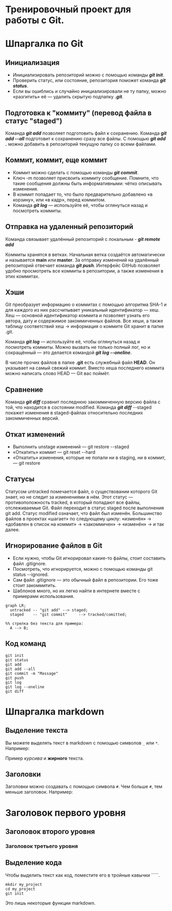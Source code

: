# Тренировочный проект для работы с Git.

# Шпаргалка по Git

## Инициализация

- Инициализировать репозиторий можно с помощью команды _**git init**_.
- Проверить статус, или состояние, репозитория поможет команда _**git status**_.
- Если вы ошиблись и случайно инициализировали не ту папку, можно «разгитить» её — удалить скрытую подпапку _**.git**_.

## Подготовка к "коммиту" (перевод файла в статус "staged")
 
Команда _**git add**_ позволяет подготовить файл к сохранению.
Команда _**git add --all**_ подготовит к сохранению сразу все файлы.
С помощью _**git add .**_ можно добавить в репозиторий текущую папку со всеми файлами.

## Коммит, коммит, еще коммит

- Коммит можно сделать с помощью команды _**git commit**_.
- Ключ -m позволяет присвоить коммиту сообщение. Помните, что такие сообщения должны быть информативными: чётко описывать изменения.
- В коммит попадает то, что было предварительно добавлено «в корзину», или «в кадр», перед коммитом.
- Команда _**git log**_ — используйте её, чтобы оглянуться назад и посмотреть коммиты.

## Отправка на удаленный репозиторий

Команда связывает удалённый репозиторий с локальным - _**git remote add**_

Коммиты хранятся в ветках. Начальная ветка создаётся автоматически и называется **main** или **master**.
За отправку изменений на удалённый репозиторий отвечает команда _**git push**_.
Интерфейс GitHub позволяет удобно просмотреть все коммиты в репозитории, а также изменения в этих коммитах.

## Хэши

Git преобразует информацию о коммитах с помощью алгоритма SHA-1 и для каждого из них рассчитывает уникальный идентификатор — хеш.
Хеш — основной идентификатор коммита и позволяет узнать его автора, дату и содержимое закоммиченных файлов.
Все хеши, а также таблицу соответствий хеш → информация о коммите Git хранит в папке .git.

Команда _**git log**_ — используйте её, чтобы оглянуться назад и посмотреть коммиты.
Можно вызвать не только полный лог, но и сокращённый — это делается командой _**git log --oneline**_.

В числе прочих файлов в папке **.git** есть служебный файл **HEAD**. Он указывает на самый свежий коммит.
Вместо хеша последнего коммита можно написать слово HEAD — Git вас поймёт.

## Сравнение

Команда _**git diff**_ сравнит последнюю закоммиченную версию файла с той, что находится в состоянии modified.
Команда _**git diff**_ --staged покажет изменения в staged-файлах относительно последних закоммиченных версий.

## Откат изменений
- Выполнить unstage изменений — git restore --staged <file>
- «Откатить» коммит — git reset --hard <commit hash>
- «Откатить» изменения, которые не попали ни в staging, ни в коммит, — git restore <file>

## Статусы

Статусом untracked помечается файл, о существовании которого Git знает, но не следит за изменениями в нём. Этот статус — противоположность tracked, в который попадают все файлы, отслеживаемые Git.
Файл переходит в статус staged после выполнения git add.
Статус modified означает, что файл был изменён.
Большинство файлов в проектах «шагает» по следующему циклу: «изменён» → «добавлен в список на коммит» → «закоммичен» → «изменён» → и так далее.

## Игнорирование файлов в Git

- Если нужно, чтобы Git игнорировал какие-то файлы, стоит составить файл .gitignore.
- Посмотреть, что игнорируется, можно с помощью команды git status --ignored.
- Сам файл .gitignore — это обычный файл в репозитории. Его тоже стоит закоммитить.
- Шаблонов много, но их легко найти в интернете вместе с примерами использования.

```mermaid
graph LR;
  untracked -- "git add" --> staged;
  staged    -- "git commit"     --> tracked/comitted;

%% стрелка без текста для примера: 
  A --> B;
``` 

## Код команд
```
git init
git status
git add
git add --all
git commit -m "Massage"
git push
git log
git log --oneline
git diff
```

# Шпаргалка markdown

## Выделение текста

Вы можете выделять текст в markdown с помощью символов `_` или `*`. Например:

Пример _курсива_ и **жирного** текста.

## Заголовки

Заголовки можно создавать с помощью символа `#`. Чем больше `#`, тем меньше заголовок. Например:

# Заголовок первого уровня
## Заголовок второго уровня
### Заголовок третьего уровня

## Выделение кода

Чтобы выделить текст как код, поместите его в тройные кавычки `````. 

```
mkdir my_project
cd my_project
git init
```
Это лишь некоторые функции markdown.

